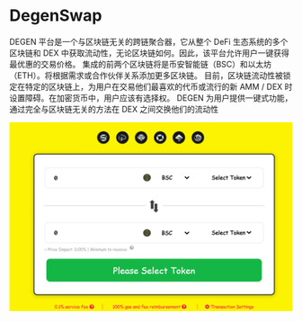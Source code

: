 # DegenSwap

DEGEN 平台是一个与区块链无关的跨链聚合器，它从整个 DeFi 生态系统的多个区块链和 DEX 中获取流动性，无论区块链如何。因此，该平台允许用户一键获得最优惠的交易价格。
集成的前两个区块链将是币安智能链（BSC）和以太坊（ETH）。将根据需求或合作伙伴关系添加更多区块链。
目前，区块链流动性被锁定在特定的区块链上，为用户在交易他们最喜欢的代币或流行的新 AMM / DEX 时设置障碍。在加密货币中，用户应该有选择权。
DEGEN 为用户提供一键式功能，通过完全与区块链无关的方法在 DEX 之间交换他们的流动性

![degenswap-dapp-defi-bsc-image1_55175553a864a5965ef687253717f0f7](degenswap-dapp-defi-bsc-image1_55175553a864a5965ef687253717f0f7.png)

